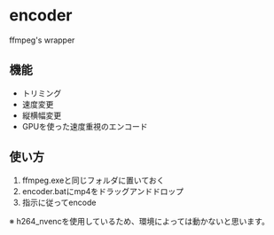 # encoder
ffmpeg's wrapper

## 機能

- トリミング
- 速度変更
- 縦横幅変更
- GPUを使った速度重視のエンコード

## 使い方

1. ffmpeg.exeと同じフォルダに置いておく
2. encoder.batにmp4をドラッグアンドドロップ
3. 指示に従ってencode

※ h264_nvencを使用しているため、環境によっては動かないと思います。
